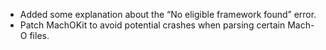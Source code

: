 - Added some explanation about the “No eligible framework found” error.
- Patch MachOKit to avoid potential crashes when parsing certain Mach-O files.
